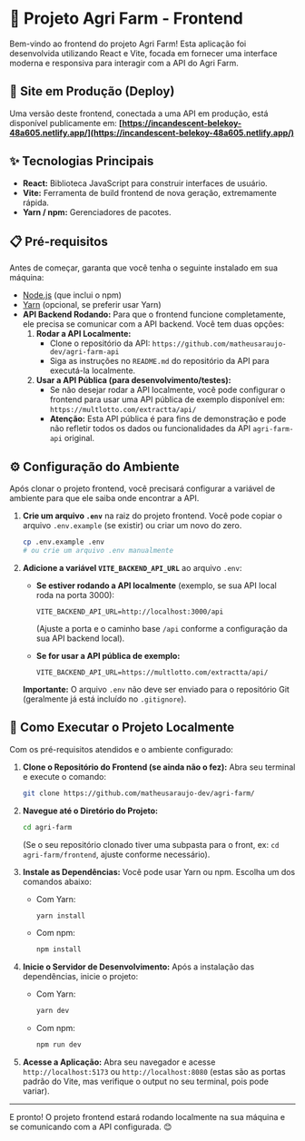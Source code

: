 # 🚜 Projeto Agri Farm - Frontend

Bem-vindo ao frontend do projeto Agri Farm! Esta aplicação foi desenvolvida utilizando React e Vite, focada em fornecer uma interface moderna e responsiva para interagir com a API do Agri Farm.

## 🔗 Site em Produção (Deploy)

Uma versão deste frontend, conectada a uma API em produção, está disponível publicamente em:
**[https://incandescent-belekoy-48a605.netlify.app/](https://incandescent-belekoy-48a605.netlify.app/)**

## ✨ Tecnologias Principais

*   **React:** Biblioteca JavaScript para construir interfaces de usuário.
*   **Vite:** Ferramenta de build frontend de nova geração, extremamente rápida.
*   **Yarn / npm:** Gerenciadores de pacotes.

## 📋 Pré-requisitos

Antes de começar, garanta que você tenha o seguinte instalado em sua máquina:
*   [Node.js](https://nodejs.org/) (que inclui o npm)
*   [Yarn](https://classic.yarnpkg.com/en/docs/install) (opcional, se preferir usar Yarn)
*   **API Backend Rodando:** Para que o frontend funcione completamente, ele precisa se comunicar com a API backend. Você tem duas opções:
    1.  **Rodar a API Localmente:**
        *   Clone o repositório da API: `https://github.com/matheusaraujo-dev/agri-farm-api`
        *   Siga as instruções no `README.md` do repositório da API para executá-la localmente.
    2.  **Usar a API Pública (para desenvolvimento/testes):**
        *   Se não desejar rodar a API localmente, você pode configurar o frontend para usar uma API pública de exemplo disponível em: `https://multlotto.com/extractta/api/`
        *   **Atenção:** Esta API pública é para fins de demonstração e pode não refletir todos os dados ou funcionalidades da API `agri-farm-api` original.

## ⚙️ Configuração do Ambiente

Após clonar o projeto frontend, você precisará configurar a variável de ambiente para que ele saiba onde encontrar a API.

1.  **Crie um arquivo `.env`** na raiz do projeto frontend.
    Você pode copiar o arquivo `.env.example` (se existir) ou criar um novo do zero.

    ```bash
    cp .env.example .env
    # ou crie um arquivo .env manualmente
    ```

2.  **Adicione a variável `VITE_BACKEND_API_URL`** ao arquivo `.env`:

    *   **Se estiver rodando a API localmente** (exemplo, se sua API local roda na porta 3000):
        ```env
        VITE_BACKEND_API_URL=http://localhost:3000/api
        ```
        (Ajuste a porta e o caminho base `/api` conforme a configuração da sua API backend local).

    *   **Se for usar a API pública de exemplo:**
        ```env
        VITE_BACKEND_API_URL=https://multlotto.com/extractta/api/
        ```

    **Importante:** O arquivo `.env` não deve ser enviado para o repositório Git (geralmente já está incluído no `.gitignore`).

## 🚀 Como Executar o Projeto Localmente

Com os pré-requisitos atendidos e o ambiente configurado:

1.  **Clone o Repositório do Frontend (se ainda não o fez):**
    Abra seu terminal e execute o comando:
    ```bash
    git clone https://github.com/matheusaraujo-dev/agri-farm/
    ```

2.  **Navegue até o Diretório do Projeto:**
    ```bash
    cd agri-farm
    ```
    (Se o seu repositório clonado tiver uma subpasta para o front, ex: `cd agri-farm/frontend`, ajuste conforme necessário).

3.  **Instale as Dependências:**
    Você pode usar Yarn ou npm. Escolha um dos comandos abaixo:

    *   Com Yarn:
        ```bash
        yarn install
        ```
    *   Com npm:
        ```bash
        npm install
        ```

4.  **Inicie o Servidor de Desenvolvimento:**
    Após a instalação das dependências, inicie o projeto:

    *   Com Yarn:
        ```bash
        yarn dev
        ```
    *   Com npm:
        ```bash
        npm run dev
        ```

5.  **Acesse a Aplicação:**
    Abra seu navegador e acesse `http://localhost:5173` ou `http://localhost:8080` (estas são as portas padrão do Vite, mas verifique o output no seu terminal, pois pode variar).

---

E pronto! O projeto frontend estará rodando localmente na sua máquina e se comunicando com a API configurada. 😊

